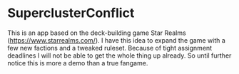 # SuperclusterConflict
This is an app based on the deck-building game Star Realms (https://www.starrealms.com/).
I have this idea to expand the game with a few new factions and a tweaked ruleset.
Because of tight assignment deadlines I will not be able to get the whole thing up already.
So until further notice this is more a demo than a true fangame.
